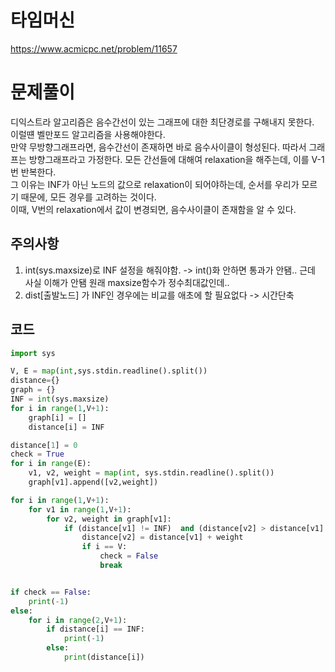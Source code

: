 # 타임머신
https://www.acmicpc.net/problem/11657

# 문제풀이
디익스트라 알고리즘은 음수간선이 있는 그래프에 대한 최단경로를 구해내지 못한다.  
이럴떈 벨만포드 알고리즘을 사용해야한다.  
만약 무방향그래프라면, 음수간선이 존재하면 바로 음수사이클이 형성된다. 따라서 그래프는 방향그래프라고 가정한다. 
모든 간선들에 대해여 relaxation을 해주는데, 이를 V-1번 반복한다.  
그 이유는 INF가 아닌 노드의 값으로 relaxation이 되어야하는데, 순서를 우리가 모르기 때문에, 모든 경우를 고려하는 것이다.  
이때, V번의 relaxation에서 값이 변경되면, 음수사이클이 존재함을 알 수 있다.  

## 주의사항
1. int(sys.maxsize)로 INF 설정을 해줘야함. -> int()화 안하면 통과가 안됌.. 근데 사실 이해가 안됌 원래 maxsize함수가 정수최대값인데..
2. dist[출발노드] 가 INF인 경우에는 비교를 애초에 할 필요없다 -> 시간단축

## 코드
```python
import sys

V, E = map(int,sys.stdin.readline().split())
distance={}
graph = {}
INF = int(sys.maxsize)
for i in range(1,V+1):
    graph[i] = []
    distance[i] = INF

distance[1] = 0
check = True
for i in range(E):
    v1, v2, weight = map(int, sys.stdin.readline().split())
    graph[v1].append([v2,weight])

for i in range(1,V+1):
    for v1 in range(1,V+1):
        for v2, weight in graph[v1]:
            if (distance[v1] != INF)  and (distance[v2] > distance[v1] + weight):
                distance[v2] = distance[v1] + weight
                if i == V:
                    check = False
                    break


if check == False:
    print(-1)
else:
    for i in range(2,V+1):
        if distance[i] == INF:
            print(-1)
        else:            
            print(distance[i])

```
